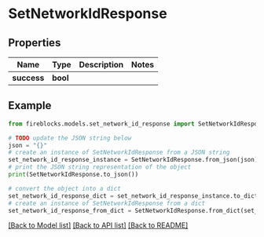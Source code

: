 # SetNetworkIdResponse


## Properties

Name | Type | Description | Notes
------------ | ------------- | ------------- | -------------
**success** | **bool** |  | 

## Example

```python
from fireblocks.models.set_network_id_response import SetNetworkIdResponse

# TODO update the JSON string below
json = "{}"
# create an instance of SetNetworkIdResponse from a JSON string
set_network_id_response_instance = SetNetworkIdResponse.from_json(json)
# print the JSON string representation of the object
print(SetNetworkIdResponse.to_json())

# convert the object into a dict
set_network_id_response_dict = set_network_id_response_instance.to_dict()
# create an instance of SetNetworkIdResponse from a dict
set_network_id_response_from_dict = SetNetworkIdResponse.from_dict(set_network_id_response_dict)
```
[[Back to Model list]](../README.md#documentation-for-models) [[Back to API list]](../README.md#documentation-for-api-endpoints) [[Back to README]](../README.md)



